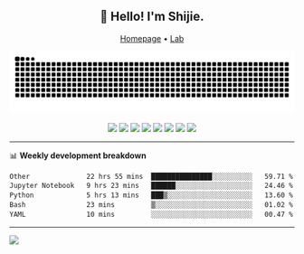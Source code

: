 <h2 align="center">👋 Hello! I'm Shijie.</h2>
<p align="center">
  <a href="https://xu-shi-jie.github.io"> Homepage</a> •
  <a href="https://onoda-lab.jp"> Lab </a>
</p>

![Snake animation](https://github.com/xu-shi-jie/xu-shi-jie/blob/output/github-snake.svg)


<p align="center">
  <img src="https://img.shields.io/badge/python-3670A0?style=for-the-badge&logo=python&logoColor=ffdd54" />
  <img src="https://img.shields.io/badge/PyTorch-%23EE4C2C.svg?style=for-the-badge&logo=PyTorch&logoColor=white" />
<!--   <img src="https://img.shields.io/badge/numpy-%23013243.svg?style=for-the-badge&logo=numpy&logoColor=white" /> -->
<!--   <img src="https://img.shields.io/badge/pandas-%23150458.svg?style=for-the-badge&logo=pandas&logoColor=white" /> -->
<!--   <img src="https://img.shields.io/badge/Plotly-%233F4F75.svg?style=for-the-badge&logo=plotly&logoColor=white" /> -->
<!--   <img src="https://img.shields.io/badge/scikit--learn-%23F7931E.svg?style=for-the-badge&logo=scikit-learn&logoColor=white" /> -->
<!--   <img src="https://img.shields.io/badge/shell_script-%23121011.svg?style=for-the-badge&logo=gnu-bash&logoColor=white" /> -->
  <img src="https://img.shields.io/badge/docker-%230db7ed.svg?style=for-the-badge&logo=docker&logoColor=white" />
  <img src="https://img.shields.io/badge/latex-%23008080.svg?style=for-the-badge&logo=latex&logoColor=white" />
  <img src="https://img.shields.io/badge/html5-%23E34F26.svg?style=for-the-badge&logo=html5&logoColor=white" />
  <img src="https://img.shields.io/badge/c++-%2300599C.svg?style=for-the-badge&logo=c%2B%2B&logoColor=white" />
<!--   <img src="https://img.shields.io/badge/Linux-FCC624?style=for-the-badge&logo=linux&logoColor=black" /> -->
<!--   <img src="https://img.shields.io/badge/Ubuntu-E95420?style=for-the-badge&logo=ubuntu&logoColor=white" /> -->
<!--   <img src="https://img.shields.io/badge/Manjaro-35BF5C?style=for-the-badge&logo=Manjaro&logoColor=white" /> -->
  <img src="https://img.shields.io/badge/-RaspberryPi-C51A4A?style=for-the-badge&logo=Raspberry-Pi" />
<!--   <img src="https://img.shields.io/badge/mac%20os-000000?style=for-the-badge&logo=macos&logoColor=F0F0F0" /> -->
<!--   <img src="https://img.shields.io/badge/Windows-0078D6?style=for-the-badge&logo=windows&logoColor=white" /> -->
<!--   <img src="https://img.shields.io/badge/CMake-%23008FBA.svg?style=for-the-badge&logo=cmake&logoColor=white" /> -->
<!--   <img src="https://img.shields.io/badge/jira-%230A0FFF.svg?style=for-the-badge&logo=jira&logoColor=white" /> -->
<!--   <img src="https://img.shields.io/badge/Notion-%23000000.svg?style=for-the-badge&logo=notion&logoColor=white" /> -->
<!--   <img src="https://img.shields.io/badge/git-%23F05033.svg?style=for-the-badge&logo=git&logoColor=white" /> -->
<!--   <img src="https://img.shields.io/badge/github-%23121011.svg?style=for-the-badge&logo=github&logoColor=white" /> -->
  <img src="https://img.shields.io/badge/VIM-%2311AB00.svg?style=for-the-badge&logo=vim&logoColor=white" />
<!--   <img src="https://img.shields.io/badge/chatGPT-74aa9c?style=for-the-badge&logo=openai&logoColor=white" /> -->
<!--   <img src="https://img.shields.io/badge/Next%20Cloud-0B94DE?style=for-the-badge&logo=nextcloud&logoColor=white" /> -->
</p>

-------

📊 **Weekly development breakdown**
<!--START_SECTION:waka-->

```txt
Other              22 hrs 55 mins  ███████████████░░░░░░░░░░   59.71 %
Jupyter Notebook   9 hrs 23 mins   ██████░░░░░░░░░░░░░░░░░░░   24.46 %
Python             5 hrs 13 mins   ███▒░░░░░░░░░░░░░░░░░░░░░   13.60 %
Bash               23 mins         ▒░░░░░░░░░░░░░░░░░░░░░░░░   01.02 %
YAML               10 mins         ░░░░░░░░░░░░░░░░░░░░░░░░░   00.47 %
```

<!--END_SECTION:waka-->

-------
![](https://komarev.com/ghpvc/?username=xu-shi-jie&style=flat-square&color=blue) 
